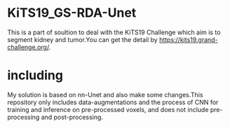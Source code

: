 # KiTS19_GS-RDA-Unet
This is a part of soultion to deal with the KiTS19 Challenge which aim is to segment kidney and tumor.You can get the detail by https://kits19.grand-challenge.org/.
# including
My solution is based on nn-Unet and also make some changes.This repository only includes data-augmentations and the process of CNN for training and inference on pre-processed voxels, and does not include pre-processing and post-processing.
